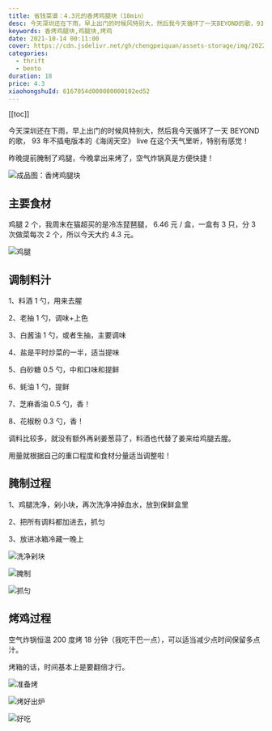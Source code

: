 ```yaml
---
title: 省钱菜谱：4.3元的香烤鸡腿块（18min）
desc: 今天深圳还在下雨，早上出门的时候风特别大，然后我今天循环了一天BEYOND的歌，93年不插电版本的《海阔天空》live在这个天气里听，特别有感觉！昨晚提前腌制了鸡腿，今晚拿出来烤了，空气炸锅真是方便快捷！
keywords: 香烤鸡腿块,鸡腿块,烤鸡
date: 2021-10-14 00:11:00
cover: https://cdn.jsdelivr.net/gh/chengpeiquan/assets-storage/img/2022/02/20220204164906.jpg
categories:
  - thrift
  - bento
duration: 18
price: 4.3
xiaohongshuId: 6167054d000000000102ed52
---
```


[[toc]]

今天深圳还在下雨，早上出门的时候风特别大，然后我今天循环了一天 BEYOND 的歌， 93 年不插电版本的《海阔天空》 live 在这个天气里听，特别有感觉！

昨晚提前腌制了鸡腿，今晚拿出来烤了，空气炸锅真是方便快捷！

![成品图：香烤鸡腿块](https://cdn.jsdelivr.net/gh/chengpeiquan/assets-storage/img/2022/02/20220204164925.jpg)

## 主要食材

鸡腿 2 个，我周末在猫超买的是冷冻琵琶腿， 6.46 元 / 盒，一盒有 3 只，分 3 次做菜每次 2 个，所以今天大约 4.3 元。

![鸡腿](https://cdn.jsdelivr.net/gh/chengpeiquan/assets-storage/img/2022/02/20220204164919.jpg)

## 调制料汁

1、料酒 1 勺，用来去腥

2、老抽 1 勺，调味+上色

3、白酱油 1 勺，或者生抽，主要调味

4、盐是平时炒菜的一半，适当提味

5、白砂糖 0.5 勺，中和口味和提鲜

6、蚝油 1 勺，提鲜

7、芝麻香油 0.5 勺，香！

8、花椒粉 0.3 勺，香！

调料比较多，就没有额外再剁姜葱蒜了，料酒也代替了姜来给鸡腿去腥。

用量就根据自己的重口程度和食材分量适当调整啦！

## 腌制过程

1、鸡腿洗净，剁小块，再次洗净冲掉血水，放到保鲜盒里

2、把所有调料都加进去，抓匀

3、放进冰箱冷藏一晚上

![洗净剁块](https://cdn.jsdelivr.net/gh/chengpeiquan/assets-storage/img/2022/02/20220204164921.jpg)

![腌制](https://cdn.jsdelivr.net/gh/chengpeiquan/assets-storage/img/2022/02/20220204164922.jpg)

![抓匀](https://cdn.jsdelivr.net/gh/chengpeiquan/assets-storage/img/2022/02/20220204164923.jpg)

## 烤鸡过程

空气炸锅恒温 200 度烤 18 分钟（我吃干巴一点），可以适当减少点时间保留多点汁。

烤箱的话，时间基本上是要翻倍才行。

![准备烤](https://cdn.jsdelivr.net/gh/chengpeiquan/assets-storage/img/2022/02/20220204164920.jpg)

![烤好出炉](https://cdn.jsdelivr.net/gh/chengpeiquan/assets-storage/img/2022/02/20220204164924.jpg)

![好吃](https://cdn.jsdelivr.net/gh/chengpeiquan/assets-storage/img/2022/02/20220204164926.jpg)
